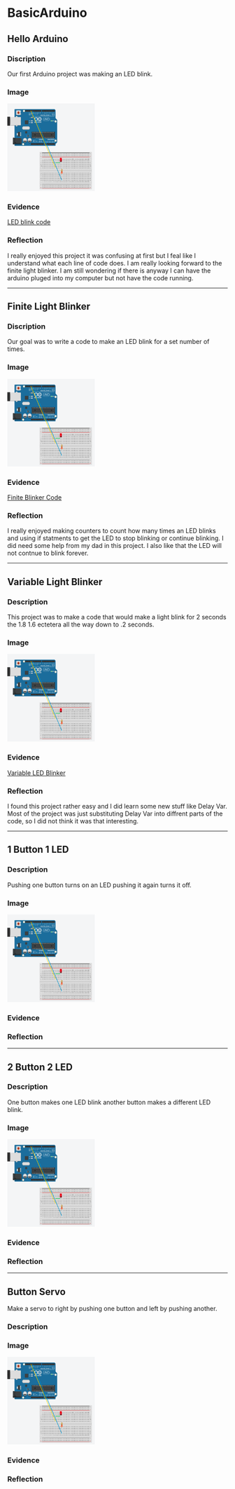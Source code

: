 # BasicArduino

## Hello Arduino

### Discription
Our first Arduino project was making an LED blink.

### Image
<img src="Images/Screen Shot 2020-12-03 at 3.25.40 PM.png" alt="Screen Shot 2020-12-03 at 3.25.40 PM" width="200" height="200">

### Evidence
[LED blink code](https://create.arduino.cc/editor/zsiller38/645f63f4-a05e-46d7-808e-a8b659a936dc/preview)

### Reflection
I really enjoyed this project it was confusing at first but I feal like I understand what each line of code does. I am really looking forward to the finite light blinker. I am still wondering if there is anyway I can have the arduino pluged into my computer but not have the code running.

---
## Finite Light Blinker

### Discription
Our goal was to write a code to make an LED blink for a set number of times.

### Image
<img src="Images/Screen Shot 2020-12-03 at 3.25.40 PM.png" alt="Screen Shot 2020-12-03 at 3.25.40 PM" width="200" height="200">

### Evidence
[Finite Blinker Code](https://create.arduino.cc/editor/zsiller38/5ed819b4-7e40-4f50-91b1-4748cb831698)

### Reflection
I really enjoyed making counters to count how many times an LED blinks and using if statments to get the LED to stop blinking or continue blinking. I did need some help from my dad in this project. I also like that the LED will not contnue to blink forever.

---
## Variable Light Blinker

### Description
This project was to make a code that would make a light blink for 2 seconds the 1.8 1.6 ectetera all the way down to .2 seconds.

### Image 
<img src="Images/Screen Shot 2020-12-03 at 3.25.40 PM.png" alt="Screen Shot 2020-12-03 at 3.25.40 PM" width="200" height="200">

### Evidence
[Variable LED Blinker](https://create.arduino.cc/editor/zsiller38/4556d5d7-55b1-4991-89bc-cded3201e307)

### Reflection
I found this project rather easy and I did learn some new stuff like Delay Var. Most of the project was just substituting Delay Var into diffrent parts of the code, so I did not think it was that interesting.

---
## 1 Button 1 LED

### Description
Pushing one button turns on an LED pushing it again turns it off.

### Image
<img src="Images/Screen Shot 2020-12-03 at 3.25.40 PM.png" alt="Screen Shot 2020-12-03 at 3.25.40 PM" width="200" height="200">

### Evidence

### Reflection

---
## 2 Button 2 LED

### Description
One button makes one LED blink another button makes a different LED blink.

### Image
<img src="Images/Screen Shot 2020-12-03 at 3.25.40 PM.png" alt="Screen Shot 2020-12-03 at 3.25.40 PM" width="200" height="200">

### Evidence

### Reflection

---
## Button Servo
Make a servo to right by pushing one button and left by pushing another.

### Description

### Image
<img src="Images/Screen Shot 2020-12-03 at 3.25.40 PM.png" alt="Screen Shot 2020-12-03 at 3.25.40 PM" width="200" height="200">

### Evidence

### Reflection
